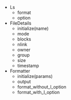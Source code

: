 - Ls
  - format
  - option
- FileDetails
  - initialize(name)
  - mode
  - blocks
  - nlink
  - owner
  - group
  - size
  - timestamp
- Formatter
  - initialize(params)
  - output
  - format_without_l_option
  - format_with_l_option
